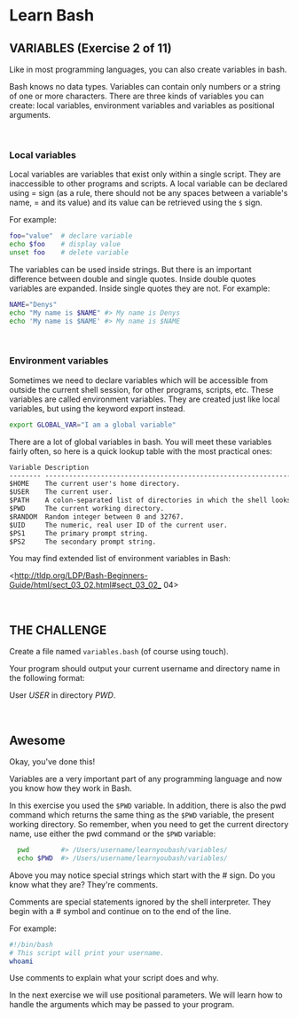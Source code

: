 # Learn Bash

## VARIABLES (Exercise 2 of 11)

Like in most programming languages, you can also create variables in bash.

Bash knows no data types. Variables can contain only numbers or a string
of one or more characters. There are three kinds of variables you can
create: local variables, environment variables and variables as positional
arguments.

</br>

### Local variables

Local variables are variables that exist only within a single script. They
are inaccessible to other programs and scripts. A local variable can be
declared using = sign (as a rule, there should not be any spaces between a
variable's name, = and its value) and its value can be retrieved using the `$` sign.

For example:

```bash
foo="value"  # declare variable
echo $foo    # display value
unset foo    # delete variable
```

The variables can be used inside strings. But there is an important
difference between double and single quotes. Inside double quotes
variables are expanded. Inside single quotes they are not. For example:

```bash
NAME="Denys"
echo "My name is $NAME" #> My name is Denys
echo 'My name is $NAME' #> My name is $NAME
```

</br>

### Environment variables

Sometimes we need to declare variables which will be accessible from
outside the current shell session, for other programs, scripts, etc. These
variables are called environment variables. They are created just like
local variables, but using the keyword export instead.

```bash
export GLOBAL_VAR="I am a global variable"
```

There are a lot of global variables in bash. You will meet these variables
fairly often, so here is a quick lookup table with the most practical
ones:

```txt
Variable Description
-------- ----------------------------------------------------------------------------
$HOME    The current user's home directory.
$USER    The current user.
$PATH    A colon-separated list of directories in which the shell looks for commands.
$PWD     The current working directory.
$RANDOM  Random integer between 0 and 32767.
$UID     The numeric, real user ID of the current user.
$PS1     The primary prompt string.
$PS2     The secondary prompt string.
```

You may find extended list of environment variables in Bash:

<<http://tldp.org/LDP/Bash-Beginners-Guide/html/sect_03_02.html#sect_03_02_>
04>

</br>

## THE CHALLENGE

Create a file named `variables.bash` (of course using touch).

Your program should output your current username and directory name in the
following format:

User _USER_ in directory _PWD_.

</br>

## Awesome

Okay, you've done this!

Variables are a very important part of any programming language and now
you know how they work in Bash.

In this exercise you used the `$PWD` variable. In addition, there is also
the pwd command which returns the same thing as the `$PWD` variable, the
present working directory. So remember, when you need to get the current
directory name, use either the pwd command or the `$PWD` variable:

```bash
  pwd        #> /Users/username/learnyoubash/variables/
  echo $PWD  #> /Users/username/learnyoubash/variables/
```

Above you may notice special strings which start with the # sign. Do you
know what they are? They're comments.

Comments are special statements ignored by the shell interpreter. They
begin with a # symbol and continue on to the end of the line.

For example:

```bash
#!/bin/bash
# This script will print your username.
whoami
```

Use comments to explain what your script does and why.

In the next exercise we will use positional parameters. We will learn how
to handle the arguments which may be passed to your program.

